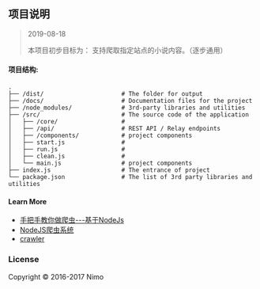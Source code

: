 ## 项目说明

> 2019-08-18
>
> 本项目初步目标为： 支持爬取指定站点的小说内容。（逐步通用）


#### 项目结构:
```
.
├── /dist/                      # The folder for output
├── /docs/                      # Documentation files for the project
├── /node_modules/              # 3rd-party libraries and utilities
├── /src/                       # The source code of the application
│   ├── /core/                  # 
│   ├── /api/                   # REST API / Relay endpoints
│   ├── /components/            # project components
│   ├── start.js                # 
│   ├── run.js                  # 
│   ├── clean.js                # 
│   └── main.js                 # project components
├── index.js                    # The entrance of project
└── package.json                # The list of 3rd party libraries and utilities
```

#### Learn More
- [手把手教你做爬虫---基于NodeJs ](http://blog.csdn.net/yezhenxu1992/article/details/50820629)
- [NodeJS爬虫系统](http://www.jikexueyuan.com/course/967.html)
- [crawler](https://github.com/bda-research/node-crawler)

### License
Copyright © 2016-2017 Nimo